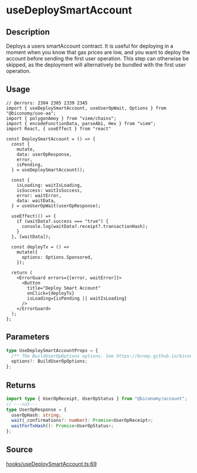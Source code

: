 # useDeploySmartAccount

## Description

Deploys a users smartAccount contract. It is useful for deploying in a moment when you know that gas prices are low, and you want to deploy the account before sending the first user operation. This step can otherwise be skipped, as the deployment will alternatively be bundled with the first user operation.

## Usage

```tsx 
// @errors: 2304 2305 2339 2345
import { useDeploySmartAccount, useUserOpWait, Options } from "@biconomy/use-aa";
import { polygonAmoy } from "viem/chains";
import { encodeFunctionData, parseAbi, Hex } from "viem";
import React, { useEffect } from "react"

const DeploySmartAccount = () => {
  const {
    mutate,
    data: userOpResponse,
    error,
    isPending,
  } = useDeploySmartAccount();

  const {
    isLoading: waitIsLoading,
    isSuccess: waitIsSuccess,
    error: waitError,
    data: waitData,
  } = useUserOpWait(userOpResponse);

  useEffect(() => {
    if (waitData?.success === "true") {
      console.log(waitData?.receipt?.transactionHash);
    }
  }, [waitData]);

  const deployTx = () =>
    mutate({
      options: Options.Sponsored,
    });

  return (
    <ErrorGuard errors={[error, waitError]}>
      <Button
        title="Deploy Smart Account"
        onClick={deployTx}
        isLoading={isPending || waitIsLoading}
      />
    </ErrorGuard>
  );
};
```

## Parameters

```ts
type UseDeploySmartAccountProps = {
  /** The BuildUserOpOptions options. See https://bcnmy.github.io/biconomy-client-sdk/types/BuildUserOpOptions.html for further detail */
  options?: BuildUserOpOptions;
};
```

## Returns

```ts 
import type { UserOpReceipt, UserOpStatus } from "@biconomy/account";
// ---cut---
type UserOpResponse = {
  userOpHash: string;
  wait(_confirmations?: number): Promise<UserOpReceipt>;
  waitForTxHash(): Promise<UserOpStatus>;
};
```


## Source

[hooks/useDeploySmartAccount.ts:69](https://github.com/bcnmy/useAA/blob/main/src/hooks/useDeploySmartAccount.ts#L69)
